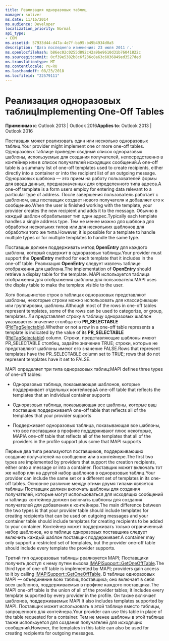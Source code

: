 ```yaml
---
title: Реализация одноразовых таблиц
manager: soliver
ms.date: 11/16/2014
ms.audience: Developer
localization_priority: Normal
api_type:
- COM
ms.assetid: 57933d44-d47a-4e7f-ba95-b49b4934d0a5
description: 'Дата последнего изменения: 23 июля 2011 г.'
ms.openlocfilehash: b86ec02c0255d892c42a9be9610d31b76041822c
ms.sourcegitcommit: 0cf39e5382b8c6f236c8a63c6036849ed3527ded
ms.translationtype: MT
ms.contentlocale: ru-RU
ms.lasthandoff: 08/23/2018
ms.locfileid: "22579111"
---
```

# <a name="implementing-one-off-tables"></a><span data-ttu-id="4ccde-103">Реализация одноразовых таблиц</span><span class="sxs-lookup"><span data-stu-id="4ccde-103">Implementing One-Off Tables</span></span>

<span data-ttu-id="4ccde-104">**Применимо к**: Outlook 2013 | Outlook 2016</span><span class="sxs-lookup"><span data-stu-id="4ccde-104">**Applies to**: Outlook 2013 | Outlook 2016</span></span> 
  
<span data-ttu-id="4ccde-105">Поставщик может реализовать один или несколько одноразовых таблиц.</span><span class="sxs-lookup"><span data-stu-id="4ccde-105">Your provider might implement one or more one-off tables.</span></span> <span data-ttu-id="4ccde-106">Одноразовых таблице приведен сводный список одноразовых шаблоны, используемые для создания получателей, непосредственно в контейнер или в список получателей исходящих сообщений.</span><span class="sxs-lookup"><span data-stu-id="4ccde-106">A one-off table is a summary list of one-off templates used to create recipients, either directly into a container or into the recipient list of an outgoing message.</span></span> <span data-ttu-id="4ccde-107">Одноразовых шаблона — это прием на работу пользователей формы для ввода данных, предназначенных для определенного типа адреса.</span><span class="sxs-lookup"><span data-stu-id="4ccde-107">A one-off template is a form users employ for entering data relevant to a particular type of address.</span></span> <span data-ttu-id="4ccde-108">После завершения пользователь работает с шаблоном, ваш поставщик создает нового получателя и добавляет его к сообщению.</span><span class="sxs-lookup"><span data-stu-id="4ccde-108">When the user is finished working with the template, your provider creates the new recipient and adds it to the message.</span></span> <span data-ttu-id="4ccde-109">Обычно в каждый шаблон обрабатывает тип один адрес.</span><span class="sxs-lookup"><span data-stu-id="4ccde-109">Typically each template handles a single address type.</span></span> <span data-ttu-id="4ccde-110">Тем не менее можно для шаблона для обработки нескольких типов или для нескольких шаблонов для обработки того же типа.</span><span class="sxs-lookup"><span data-stu-id="4ccde-110">However, it is possible for a template to handle multiple types or for multiple templates to handle the same type.</span></span> 
  
<span data-ttu-id="4ccde-111">Поставщик должен поддерживать метод **OpenEntry** для каждого шаблона, который содержит в одноразовых таблицы.</span><span class="sxs-lookup"><span data-stu-id="4ccde-111">Your provider must support the **OpenEntry** method for each template that it includes in the one-off table.</span></span> <span data-ttu-id="4ccde-112">Реализация **OpenEntry** следует извлечь таблице отображения для шаблона.</span><span class="sxs-lookup"><span data-stu-id="4ccde-112">The implementation of **OpenEntry** should retrieve a display table for the template.</span></span> <span data-ttu-id="4ccde-113">MAPI используется таблица отображения для отображения шаблона для пользователя.</span><span class="sxs-lookup"><span data-stu-id="4ccde-113">MAPI uses the display table to make the template visible to the user.</span></span> 
  
<span data-ttu-id="4ccde-114">Хотя большинство строк в таблицах одноразовых представляют шаблоны, некоторые строки можно использовать для классификации или группировки, шаблоны.</span><span class="sxs-lookup"><span data-stu-id="4ccde-114">Although most of the rows in one-off tables represent templates, some of the rows can be used to categorize, or group, templates.</span></span> <span data-ttu-id="4ccde-115">Ли представляет строку в таблицу одноразовых шаблон указывается значение столбца его **PR_SELECTABLE** ([PidTagSelectable](pidtagselectable-canonical-property.md)).</span><span class="sxs-lookup"><span data-stu-id="4ccde-115">Whether or not a row in a one-off table represents a template is indicated by the value of its **PR_SELECTABLE** ([PidTagSelectable](pidtagselectable-canonical-property.md)) column.</span></span> <span data-ttu-id="4ccde-116">Строки, представляющие шаблоны имеют PR_SELECTABLE столбец, задайте значение TRUE; строки, которые не представляют шаблоны имеют его значение FALSE.</span><span class="sxs-lookup"><span data-stu-id="4ccde-116">Rows that represent templates have the PR_SELECTABLE column set to TRUE; rows that do not represent templates have it set to FALSE.</span></span>
  
<span data-ttu-id="4ccde-117">MAPI определяет три типа одноразовых таблиц:</span><span class="sxs-lookup"><span data-stu-id="4ccde-117">MAPI defines three types of one-off tables:</span></span>
  
- <span data-ttu-id="4ccde-118">Одноразовых таблица, показывающая шаблонов, которые поддерживает отдельных контейнера</span><span class="sxs-lookup"><span data-stu-id="4ccde-118">A one-off table that reflects the templates that an individual container supports</span></span>
    
- <span data-ttu-id="4ccde-119">Одноразовых таблица, показывающая все шаблоны, которые ваш поставщик поддерживает</span><span class="sxs-lookup"><span data-stu-id="4ccde-119">A one-off table that reflects all of the templates that your provider supports</span></span> 
    
- <span data-ttu-id="4ccde-120">Поддерживает одноразовых таблица, показывающая все шаблоны, что все поставщики в профиле поддерживают плюс некоторые, MAPI</span><span class="sxs-lookup"><span data-stu-id="4ccde-120">A one-off table that reflects all of the templates that all of the providers in the profile support plus some that MAPI supports</span></span>
    
<span data-ttu-id="4ccde-121">Первые два типа реализуются поставщиков, поддерживающих создание получателей на сообщение или в контейнере.</span><span class="sxs-lookup"><span data-stu-id="4ccde-121">The first two types are implemented by providers that support the creation recipients, either onto a message or into a container.</span></span> <span data-ttu-id="4ccde-122">Поставщик может включать тот же набор или на другой набор шаблонов в одноразовых таблиц.</span><span class="sxs-lookup"><span data-stu-id="4ccde-122">Your provider can include the same set or a different set of templates in its one-off tables.</span></span> <span data-ttu-id="4ccde-123">Основное различие между этими двумя типами является таблицы Поставщик должен включать шаблоны для создания получателей, которые могут использоваться для исходящих сообщений и таблицы контейнер должен включать шаблоны для создания получателей для добавления к контейнера.</span><span class="sxs-lookup"><span data-stu-id="4ccde-123">The main difference between the two types is that your provider table should include templates for creating recipients that can be used on outgoing messages and your container table should include templates for creating recipients to be added to your container.</span></span> <span data-ttu-id="4ccde-124">Контейнер может поддерживать только ограниченный набор шаблонов, но в таблице одноразовых поставщика следует включить каждый шаблон поставщик поддерживает.</span><span class="sxs-lookup"><span data-stu-id="4ccde-124">A container may only support a restricted set of templates, but the provider one-off table should include every template the provider supports.</span></span>
  
<span data-ttu-id="4ccde-125">Третий тип одноразовых таблицы реализуется MAPI; Поставщики получить доступ к нему путем вызова [IMAPISupport::GetOneOffTable](imapisupport-getoneofftable.md).</span><span class="sxs-lookup"><span data-stu-id="4ccde-125">The third type of one-off table is implemented by MAPI; providers gain access to it by calling [IMAPISupport::GetOneOffTable](imapisupport-getoneofftable.md).</span></span> <span data-ttu-id="4ccde-126">В таблице одноразовых MAPI — объединение всех таблиц поставщика; оно включает в себя всех шаблонов, поддерживаемых в профиле каждого поставщика.</span><span class="sxs-lookup"><span data-stu-id="4ccde-126">The MAPI one-off table is the union of all of the provider tables; it includes every template supported by every provider in the profile.</span></span> <span data-ttu-id="4ccde-127">Он также включает шаблонов, поддерживаемых MAPI.</span><span class="sxs-lookup"><span data-stu-id="4ccde-127">It also includes templates supported by MAPI.</span></span> <span data-ttu-id="4ccde-128">Поставщик может использовать в этой таблице вместо таблицы, запрошенного для контейнера.</span><span class="sxs-lookup"><span data-stu-id="4ccde-128">Your provider can use this table in place of the table requested for a container.</span></span> <span data-ttu-id="4ccde-129">Тем не менее шаблоны в этой таблице также используется для создания получателей для исходящих сообщений.</span><span class="sxs-lookup"><span data-stu-id="4ccde-129">However, the templates in this table can also be used for creating recipients for outgoing messages.</span></span>
  

